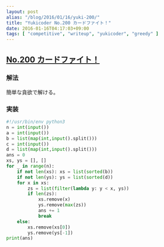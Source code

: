 ```yaml
---
layout: post
alias: "/blog/2016/01/16/yuki-200/"
title: "Yukicoder No.200 カードファイト！"
date: 2016-01-16T04:17:03+09:00
tags: [ "competitive", "writeup", "yukicoder", "greedy" ]
---
```


## [No.200 カードファイト！](http://yukicoder.me/problems/297)

### 解法

簡単な貪欲で解ける。

### 実装

``` python
#!/usr/bin/env python3
n = int(input())
a = int(input())
b = list(map(int,input().split()))
c = int(input())
d = list(map(int,input().split()))
ans = 0
xs, ys = [], []
for _ in range(n):
    if not len(xs): xs = list(sorted(b))
    if not len(ys): ys = list(sorted(d))
    for x in xs:
        zs = list(filter(lambda y: y < x, ys))
        if len(zs):
            xs.remove(x)
            ys.remove(max(zs))
            ans += 1
            break
    else:
        xs.remove(xs[0])
        ys.remove(ys[-1])
print(ans)
```
